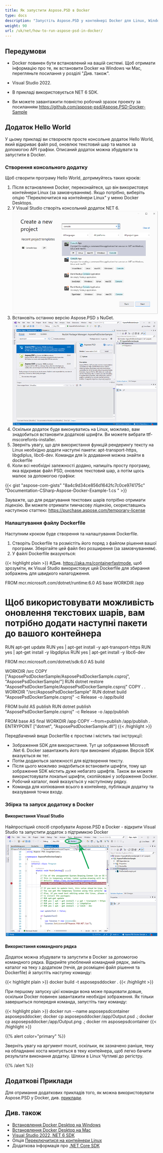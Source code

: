 ```yaml
---
title: Як запустити Aspose.PSD в Docker
type: docs
description: "Запустіть Aspose.PSD у контейнері Docker для Linux, Windows Server та будь-якої ОС. "
weight: 90
url: /uk/net/how-to-run-aspose-psd-in-docker/
---
```


## Передумови

- Docker повинен бути встановлений на вашій системі. Щоб отримати інформацію про те, як встановити Docker на Windows чи Mac, перегляньте посилання у розділі "Див. також".

- Visual Studio 2022.

- В прикладі використовується NET 6 SDK.

- Ви можете завантажити повністю робочий зразок проекту за посиланням https://github.com/aspose-psd/Aspose.PSD-Docker-Sample


## Додаток Hello World

У цьому прикладі ви створюєте просте консольне додаток Hello World, який відкриває файл psd, оновлює текстовий шар та малює за допомогою API графіки. Описаний додаток можна збудувати та запустити в Docker.

### Створення консольного додатку

Щоб створити програму Hello World, дотримуйтесь таких кроків:
1. Після встановлення Docker, переконайтеся, що він використовує контейнери Linux (за замовчуванням). Якщо потрібно, виберіть опцію "Переключитися на контейнери Linux" у меню Docker Desktops.
1. У Visual Studio створіть консольний додаток NET 6.<br>
![Діалогове вікно проекту консольного додатка NET 6](create-a-new-project.png)<br>
1. Встановіть останню версію Aspose.PSD з NuGet.<br>
![Aspose.PSD на NuGet](nuget-aspose-psd.png)<br>
1. Оскільки додаток буде виконуватись на Linux, можливо, вам знадобиться встановити додаткові шрифти. Ви можете вибрати ttf-mscorefonts-installer.
1. Зверніть увагу, що для використання функцій рендерингу тексту на Linux необхідно додати наступні пакети: apt-transport-https, libgdiplus, libc6-dev. Команди для їх додавання можна знайти в dockerfile
1. Коли всі необхідні залежності додано, напишіть просту програму, яка відкриває файл PSD, оновлює текстовий шар, а потім щось малює за допомогою графіки:<br>

{{< gist "aspose-com-gists" "8a4c9d34ce856d1642fc7c0ce974175c" "Documentation-CSharp-Aspose-Docker-Example-1.cs " >}}


Зауважте, що для редагування текстових шарів потрібно отримати ліцензію. Ви можете отримати тимчасову ліцензію, скориставшись наступною статтею: https://purchase.aspose.com/temporary-license

### Налаштування файлу Dockerfile

Наступним кроком буде створення та налаштування Dockerfile.

1. Створіть Dockerfile та розмістіть його поряд з файлом рішення вашої програми. Зберігайте цей файл без розширення (за замовчуванням).
1. У файлі Dockerfile вказуються:

{{< highlight plain >}}
#Див. https://aka.ms/containerfastmode, щоб зрозуміти, як Visual Studio використовує цей Dockerfile для збирання зображень для швидкого налагодження.

FROM mcr.microsoft.com/dotnet/runtime:6.0 AS base
WORKDIR /app

# Щоб використовувати можливість оновлення текстових шарів, вам потрібно додати наступні пакети до вашого контейнера
RUN apt-get update
RUN yes | apt-get install -y apt-transport-https
RUN yes | apt-get install -y libgdiplus
RUN yes | apt-get install -y libc6-dev

FROM mcr.microsoft.com/dotnet/sdk:6.0 AS build

WORKDIR /src
COPY ["AsposePsdDockerSample/AsposePsdDockerSample.csproj", "AsposePsdDockerSample/"]
RUN dotnet restore "AsposePsdDockerSample/AsposePsdDockerSample.csproj"
COPY . .
WORKDIR "/src/AsposePsdDockerSample"
RUN dotnet build "AsposePsdDockerSample.csproj" -c Release -o /app/build

FROM build AS publish
RUN dotnet publish "AsposePsdDockerSample.csproj" -c Release -o /app/publish

FROM base AS final
WORKDIR /app
COPY --from=publish /app/publish .
ENTRYPOINT ["dotnet", "AsposePsdDockerSample.dll"]
{{< /highlight >}}


Передбачений вище Dockerfile є простим і містить такі інструкції:

- Зображення SDK для використання. Тут це зображення Microsoft .Net 6. Docker завантажить його при виконанні збудови. Версія SDK вказується як тег.
- Потім додаються залежності для відтворення тексту.
- Після цього можливо знадобиться встановити шрифти, тому що зображення SDK містить дуже небагато шрифтів. Також ви можете використовувати локальні шрифти, скопійовані у зображення Docker.
- Робочий каталог, який вказується у наступному рядку.
- Команда для копіювання всього в контейнер, публікація додатку та вказування точки входу.

### Збірка та запуск додатоку в Docker

#### Використання Visual Studio
Найпростіший спосіб спробувати Aspose.PSD в Docker - відкрити Visual Studio та запустити додаток з підтримкою Docker
![Запуск Aspose.PSD у зразку додатку в Docker за допомогою Visual Studio](psd-vs-run-using-docker-support.png)

#### Використання командного рядка
Додаток можна збудувати та запустити в Docker за допомогою командного рядка. Відкрийте улюблений командний рядок, змініть каталог на теку з додатком (течія, де розміщені файл рішення та Dockerfile) й запустіть наступну команду:

{{< highlight plain >}}
docker build -t asposepsddocker .
{{< /highlight >}}

При першому запуску цієї команди вона може працювати довше, оскільки Docker повинен завантажити необхідні зображення. Як тільки завершиться попередня команда, запустіть таку команду:

{{< highlight plain >}}
docker run --name asposepsdcontainer asposepsddocker; docker cp asposepsddocker:/app/Output.psd .; docker cp asposepsddocker:/app/Output.png .; docker rm asposepsdcontainer
{{< /highlight >}}


{{% alert color="primary" %}} 

Зверніть увагу на аргумент mount, оскільки, як зазначено раніше, теку на обладнанні хоста монтується в теку контейнера, щоб легко бачити результати виконання додатку. Шляхи в Linux Чутливі до регістру.

{{% /alert %}}


## Додаткові Приклади

Для отримання додаткових прикладів того, як можна використовувати Aspose.PSD у Docker, див. [приклади](https://github.com/aspose-psd/Aspose.PSD-for-.NET).


## Див. також

- [Встановлення Docker Desktop на Windows](https://docs.docker.com/docker-for-windows/install/)
- [Встановлення Docker Desktop на Mac](https://docs.docker.com/docker-for-mac/install/)
- [Visual Studio 2022, NET 6 SDK](https://docs.microsoft.com/en-us/dotnet/core/install/windows?tabs=net60#dependencies)
- Опція [Переключитися на контейнери Linux](https://docs.docker.com/docker-for-windows/#switch-between-windows-and-linux-containers)
- Додаткова інформація про [.NET Core SDK](https://hub.docker.com/_/microsoft-dotnet-sdk)
